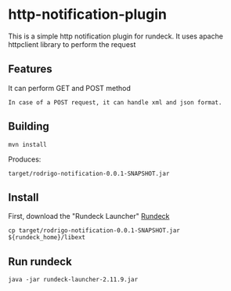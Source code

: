 # http-notification-plugin

This is a simple http notification plugin for rundeck.
It uses apache httpclient library to perform the request

## Features

It can perform GET and POST method
	
	In case of a POST request, it can handle xml and json format.
	
## Building

    mvn install

Produces:

	target/rodrigo-notification-0.0.1-SNAPSHOT.jar


## Install

First, download the "Rundeck Launcher" [Rundeck](http://rundeck.org/downloads.html)

    cp target/rodrigo-notification-0.0.1-SNAPSHOT.jar ${rundeck_home}/libext

## Run rundeck

    java -jar rundeck-launcher-2.11.9.jar
